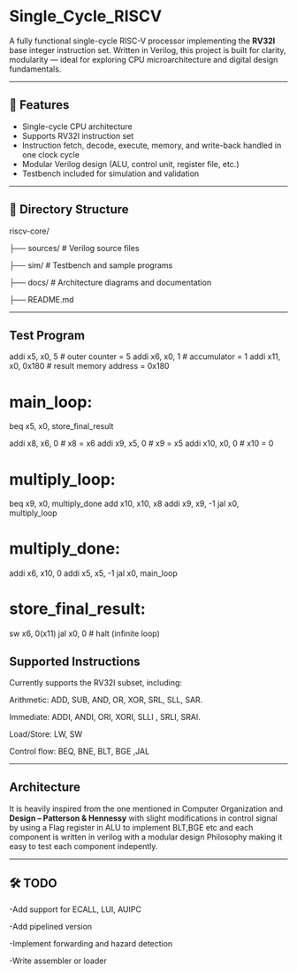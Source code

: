 # Single_Cycle_RISCV
A fully functional single-cycle RISC-V processor implementing the **RV32I** base integer instruction set.
Written in Verilog, this project is built for clarity, modularity — ideal for exploring CPU microarchitecture and digital design fundamentals.

---

## 🔧 Features

- Single-cycle CPU architecture
- Supports RV32I instruction set
- Instruction fetch, decode, execute, memory, and write-back handled in one clock cycle
- Modular Verilog design (ALU, control unit, register file, etc.)
- Testbench included for simulation and validation

---
## 📁 Directory Structure

riscv-core/  

├── sources/ # Verilog source files  

├── sim/ # Testbench and sample programs  

├── docs/ # Architecture diagrams and documentation  

├── README.md  



---
## Test Program

addi x5, x0, 5          # outer counter = 5
addi x6, x0, 1          # accumulator = 1
addi x11, x0, 0x180     # result memory address = 0x180

# main_loop:
beq  x5, x0, store_final_result

addi x8, x6, 0          # x8 = x6
addi x9, x5, 0          # x9 = x5
addi x10, x0, 0         # x10 = 0

# multiply_loop:
beq  x9, x0, multiply_done
add  x10, x10, x8
addi x9, x9, -1
jal  x0, multiply_loop

# multiply_done:
addi x6, x10, 0
addi x5, x5, -1
jal  x0, main_loop

# store_final_result:
sw   x6, 0(x11)
jal  x0, 0              # halt (infinite loop)


##  Supported Instructions
Currently supports the RV32I subset, including:

Arithmetic: ADD, SUB, AND, OR, XOR, SRL, SLL, SAR.

Immediate: ADDI, ANDI, ORI, XORI, SLLI , SRLI, SRAI.

Load/Store: LW, SW

Control flow: BEQ, BNE, BLT, BGE ,JAL

---

## Architecture
It is heavily inspired from the one mentioned in Computer Organization and **Design – Patterson & Hennessy** with slight modifications in control signal by using a Flag register in ALU to implement BLT,BGE etc and each component is written in verilog with a modular design Philosophy making it easy to test each component indepently.

---

## 🛠️ TODO
-Add support for ECALL, LUI, AUIPC

-Add pipelined version

-Implement forwarding and hazard detection

-Write assembler or loader


